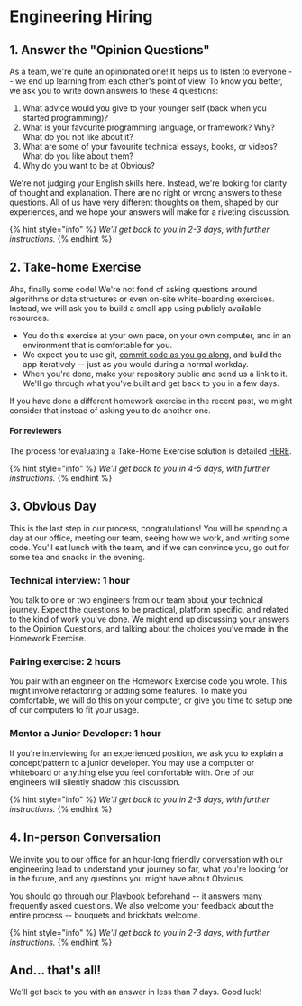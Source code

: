 # Engineering Hiring

## 1. Answer the "Opinion Questions"

As a team, we're quite an opinionated one! It helps us to listen to everyone -- we end up learning from each other's point of view. To know you better, we ask you to write down answers to these 4 questions:

1. What advice would you give to your younger self \(back when you started programming\)?
2. What is your favourite programming language, or framework? Why? What do you not like about it?
3. What are some of your favourite technical essays, books, or videos? What do you like about them?
4. Why do you want to be at Obvious? 

We're not judging your English skills here. Instead, we're looking for clarity of thought and explanation. There are no right or wrong answers to these questions. All of us have very different thoughts on them, shaped by our experiences, and we hope your answers will make for a riveting discussion. 

{% hint style="info" %}
_We'll get back to you in 2-3 days, with further instructions._
{% endhint %}

## 2. Take-home Exercise

Aha, finally some code! We're not fond of asking questions around algorithms or data structures or even on-site white-boarding exercises. Instead, we will ask you to build a small app using publicly available resources. 

* You do this exercise at your own pace, on your own computer, and in an environment that is comfortable for you. 
* We expect you to use git, [commit code as you go along](../../../engineering-playbook/release-engineering/git-commit-messages.md), and build the app iteratively -- just as you would during a normal workday. 
* When you're done, make your repository public and send us a link to it. We'll go through what you've built and get back to you in a few days.

If you have done a different homework exercise in the recent past, we might consider that instead of asking you to do another one.

#### For reviewers

The process for evaluating a Take-Home Exercise solution is detailed [HERE](scoring-a-take-home-exercise.md).

{% hint style="info" %}
_We'll get back to you in 4-5 days, with further instructions._
{% endhint %}

## 3. Obvious Day

This is the last step in our process, congratulations! You will be spending a day at our office, meeting our team, seeing how we work, and writing some code. You'll eat lunch with the team, and if we can convince you, go out for some tea and snacks in the evening. 

### Technical interview: 1 hour

You talk to one or two engineers from our team about your technical journey. Expect the questions to be practical, platform specific, and related to the kind of work you've done. We might end up discussing your answers to the Opinion Questions, and talking about the choices you've made in the Homework Exercise. 

### Pairing exercise: 2 hours

You pair with an engineer on the Homework Exercise code you wrote. This might involve refactoring or adding some features. To make you comfortable, we will do this on your computer, or give you time to setup one of our computers to fit your usage. 

### Mentor a Junior Developer: 1 hour

If you're interviewing for an experienced position, we ask you to explain a concept/pattern to a junior developer. You may use a computer or whiteboard or anything else you feel comfortable with. One of our engineers will silently shadow this discussion.

{% hint style="info" %}
_We'll get back to you in 2-3 days, with further instructions._
{% endhint %}

## 4. In-person Conversation

We invite you to our office for an hour-long friendly conversation with our engineering lead to understand your journey so far, what you're looking for in the future, and any questions you might have about Obvious. 

You should go through [our Playbook](https://playbook.obvious.in/) beforehand -- it answers many frequently asked questions. We also welcome your feedback about the entire process -- bouquets and brickbats welcome.

{% hint style="info" %}
_We'll get back to you in 2-3 days, with further instructions._
{% endhint %}

## And... that's all!

We'll get back to you with an answer in less than 7 days. Good luck!


